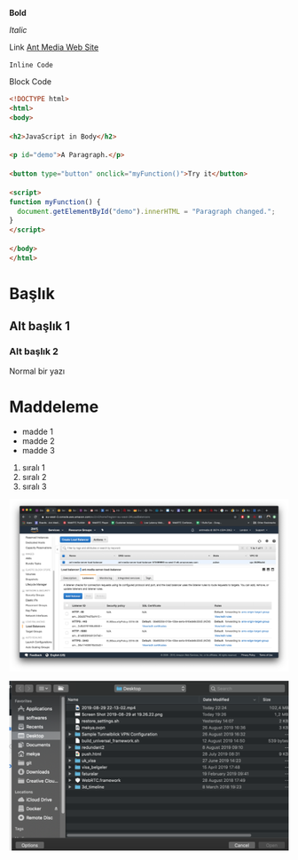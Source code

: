 **Bold**

_Italic_

Link [Ant Media Web Site](http://antmedia.io)


`Inline Code`

Block Code
```html
<!DOCTYPE html>
<html>
<body>

<h2>JavaScript in Body</h2>

<p id="demo">A Paragraph.</p>

<button type="button" onclick="myFunction()">Try it</button>

<script>
function myFunction() {
  document.getElementById("demo").innerHTML = "Paragraph changed.";
}
</script>

</body>
</html>
```




# Başlık
## Alt başlık 1
### Alt başlık 2
Normal bir yazı

# Maddeleme
* madde 1
* madde 2
* madde 3

1. sıralı 1
2. sıralı 2
3. sıralı 3

![AWS Load Balancer](https://raw.githubusercontent.com/mekya/antmedia-doc/master/Screen%20Shot%202019-08-29%20at%2019.26.22.png)

![Image 2](https://raw.githubusercontent.com/mekya/antmedia-doc/master/Screen%20Shot%202019-08-29%20at%2022.24.28.png)






 